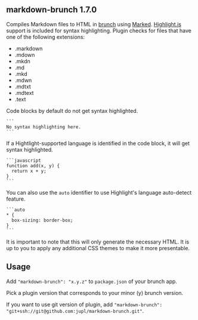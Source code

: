 ## markdown-brunch 1.7.0
Compiles Markdown files to HTML in [brunch](http://brunch.io) using [Marked](https://github.com/chjj/marked). [Highlight.js](http://softwaremaniacs.org/soft/highlight/en/) support is included for syntax highlighting. Plugin checks for files that have one of the following extensions:

- .markdown
- .mdown
- .mkdn
- .md
- .mkd
- .mdwn
- .mdtxt
- .mdtext
- .text

Code blocks by default do not get syntax highlighted.

    ```
    No syntax highlighting here.
    ```

If a Hightlight-supported language is identified in the code block, it will get syntax highlighted.

    ```javascript
    function add(x, y) {
      return x + y;
    }
    ```

You can also use the `auto` identifier to use Highlight's language auto-detect feature.

    ```auto
    * {
      box-sizing: border-box;
    }
    ```

It is important to note that this will only generate the necessary HTML. It is up to you to apply any additional CSS themes to make it more presentable.

## Usage
Add `"markdown-brunch": "x.y.z"` to `package.json` of your brunch app.

Pick a plugin version that corresponds to your minor (y) brunch version.

If you want to use git version of plugin, add
`"markdown-brunch": "git+ssh://git@github.com:jupl/markdown-brunch.git"`.